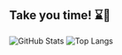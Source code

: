 ## Take you time! ⌛️🎩

![GitHub Stats](https://github-readme-stats.vercel.app/api?username=litvinasGH&show_icons=true&count_private=true&theme=radical)
![Top Langs](https://github-readme-stats.vercel.app/api/top-langs/?username=litvinasGH&layout=pie&theme=radical)

<img src="https://komarev.com/ghpvc/?username=litvinasGH&label=Profile%20views&color=0e75b6&style=flat" alt="Profile views" style="display:none;">